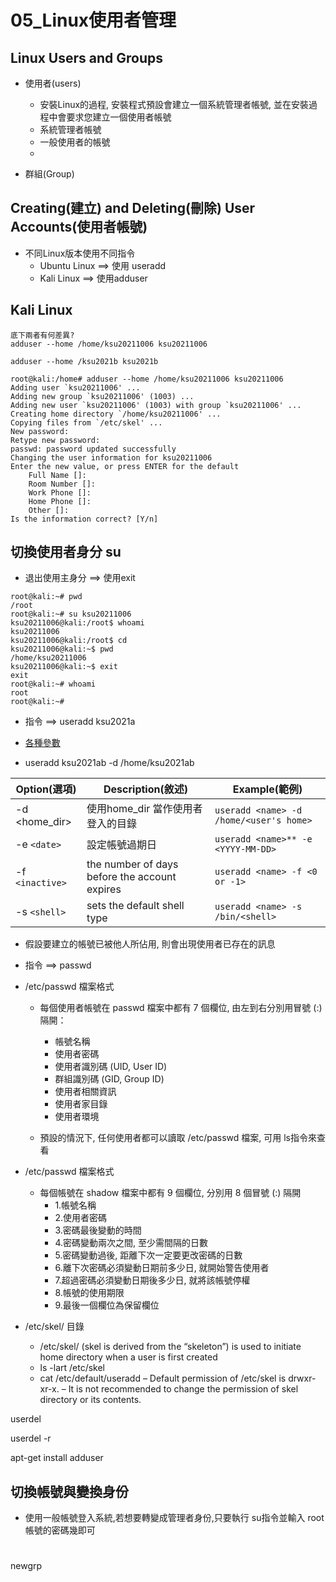 # 05_Linux使用者管理

## Linux Users and Groups

- 使用者(users)
  - 安裝Linux的過程, 安裝程式預設會建立一個系統管理者帳號, 並在安裝過程中會要求您建立一個使用者帳號
  - 系統管理者帳號
  - 一般使用者的帳號  
  - 
 

- 群組(Group)
 
 
## Creating(建立) and Deleting(刪除) User Accounts(使用者帳號)
- 不同Linux版本使用不同指令
  - Ubuntu Linux  ==> 使用 useradd
  - Kali Linux  ==> 使用adduser

## Kali Linux
```
底下兩者有何差異?
adduser --home /home/ksu20211006 ksu20211006

adduser --home /ksu2021b ksu2021b
```
```
root@kali:/home# adduser --home /home/ksu20211006 ksu20211006
Adding user `ksu20211006' ...
Adding new group `ksu20211006' (1003) ...
Adding new user `ksu20211006' (1003) with group `ksu20211006' ...
Creating home directory `/home/ksu20211006' ...
Copying files from `/etc/skel' ...
New password: 
Retype new password: 
passwd: password updated successfully
Changing the user information for ksu20211006
Enter the new value, or press ENTER for the default
	Full Name []: 
	Room Number []: 
	Work Phone []: 
	Home Phone []: 
	Other []: 
Is the information correct? [Y/n] 

```
## 切換使用者身分 su
- 退出使用主身分 ==> 使用exit
```
root@kali:~# pwd
/root
root@kali:~# su ksu20211006
ksu20211006@kali:/root$ whoami
ksu20211006
ksu20211006@kali:/root$ cd
ksu20211006@kali:~$ pwd
/home/ksu20211006
ksu20211006@kali:~$ exit
exit
root@kali:~# whoami
root
root@kali:~# 
```

- 指令 ==> useradd ksu2021a
- [各種參數](https://www.linode.com/docs/guides/linux-users-and-groups/)

- useradd ksu2021ab -d /home/ksu2021ab
  
| Option(選項)|	Description(敘述)|	Example(範例)|
| ----| ------| ------|
|-d <home_dir>|	使用home_dir 當作使用者登入的目錄	|`useradd <name> -d /home/<user's home>`|
| -e `<date>`|	設定帳號過期日|`useradd <name>** -e <YYYY-MM-DD>` |
|-f `<inactive>`|	the number of days before the account expires|`useradd <name> -f <0 or -1>`|
|-s `<shell>`|	sets the default shell type|`useradd <name> -s /bin/<shell>`|

- 假設要建立的帳號已被他人所佔用, 則會出現使用者已存在的訊息

- 指令 ==> passwd <username>  

- /etc/passwd 檔案格式
  - 每個使用者帳號在 passwd 檔案中都有 7 個欄位, 由左到右分別用冒號 (:) 隔開：
    - 帳號名稱
    - 使用者密碼
    - 使用者識別碼 (UID, User ID)
    - 群組識別碼 (GID, Group ID)
    - 使用者相關資訊
    - 使用者家目錄
    - 使用者環境

  - 預設的情況下, 任何使用者都可以讀取 /etc/passwd 檔案, 可用 ls指令來查看

- /etc/passwd 檔案格式
  - 每個帳號在 shadow 檔案中都有 9 個欄位, 分別用 8 個冒號 (:) 隔開
    - 1.帳號名稱
    - 2.使用者密碼
    - 3.密碼最後變動的時間
    - 4.密碼變動兩次之間, 至少需間隔的日數
    - 5.密碼變動過後, 距離下次一定要更改密碼的日數
    - 6.離下次密碼必須變動日期前多少日, 就開始警告使用者
    - 7.超過密碼必須變動日期後多少日, 就將該帳號停權
    - 8.帳號的使用期限
    - 9.最後一個欄位為保留欄位

  
- /etc/skel/ 目錄
  - /etc/skel/ (skel is derived from the “skeleton”) is used to initiate home directory when a user is first created
  - ls -lart /etc/skel 
  - cat /etc/default/useradd
  – Default permission of /etc/skel is drwxr-xr-x.
  – It is not recommended to change the permission of skel directory or its contents.

userdel <name>

userdel -r <name>
  
apt-get install adduser

## 切換帳號與變換身份

  - 使用一般帳號登入系統,若想要轉變成管理者身份,只要執行 su指令並輸入 root 帳號的密碼幾即可 
  
  
# 
newgrp <marketing>
